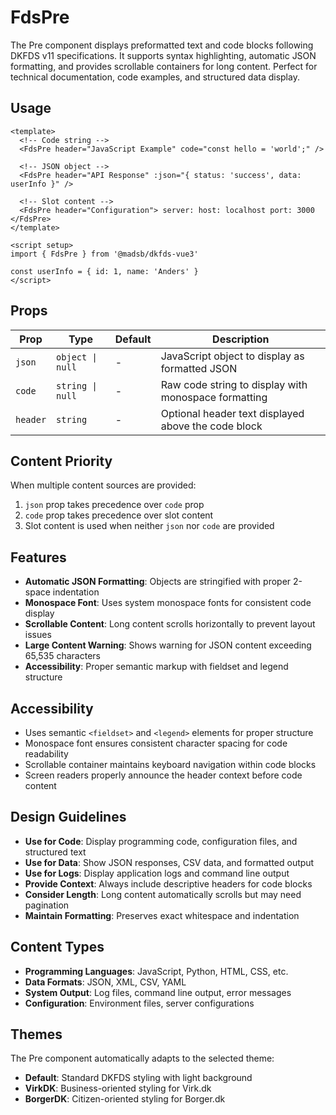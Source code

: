 # FdsPre

The Pre component displays preformatted text and code blocks following DKFDS v11 specifications. It supports syntax highlighting, automatic JSON formatting, and provides scrollable containers for long content. Perfect for technical documentation, code examples, and structured data display.

## Usage

```vue
<template>
  <!-- Code string -->
  <FdsPre header="JavaScript Example" code="const hello = 'world';" />

  <!-- JSON object -->
  <FdsPre header="API Response" :json="{ status: 'success', data: userInfo }" />

  <!-- Slot content -->
  <FdsPre header="Configuration"> server: host: localhost port: 3000 </FdsPre>
</template>

<script setup>
import { FdsPre } from '@madsb/dkfds-vue3'

const userInfo = { id: 1, name: 'Anders' }
</script>
```

## Props

| Prop     | Type             | Default | Description                                          |
| -------- | ---------------- | ------- | ---------------------------------------------------- |
| `json`   | `object \| null` | -       | JavaScript object to display as formatted JSON       |
| `code`   | `string \| null` | -       | Raw code string to display with monospace formatting |
| `header` | `string`         | -       | Optional header text displayed above the code block  |

## Content Priority

When multiple content sources are provided:

1. `json` prop takes precedence over `code` prop
2. `code` prop takes precedence over slot content
3. Slot content is used when neither `json` nor `code` are provided

## Features

- **Automatic JSON Formatting**: Objects are stringified with proper 2-space indentation
- **Monospace Font**: Uses system monospace fonts for consistent code display
- **Scrollable Content**: Long content scrolls horizontally to prevent layout issues
- **Large Content Warning**: Shows warning for JSON content exceeding 65,535 characters
- **Accessibility**: Proper semantic markup with fieldset and legend structure

## Accessibility

- Uses semantic `<fieldset>` and `<legend>` elements for proper structure
- Monospace font ensures consistent character spacing for code readability
- Scrollable container maintains keyboard navigation within code blocks
- Screen readers properly announce the header context before code content

## Design Guidelines

- **Use for Code**: Display programming code, configuration files, and structured text
- **Use for Data**: Show JSON responses, CSV data, and formatted output
- **Use for Logs**: Display application logs and command line output
- **Provide Context**: Always include descriptive headers for code blocks
- **Consider Length**: Long content automatically scrolls but may need pagination
- **Maintain Formatting**: Preserves exact whitespace and indentation

## Content Types

- **Programming Languages**: JavaScript, Python, HTML, CSS, etc.
- **Data Formats**: JSON, XML, CSV, YAML
- **System Output**: Log files, command line output, error messages
- **Configuration**: Environment files, server configurations

## Themes

The Pre component automatically adapts to the selected theme:

- **Default**: Standard DKFDS styling with light background
- **VirkDK**: Business-oriented styling for Virk.dk
- **BorgerDK**: Citizen-oriented styling for Borger.dk
